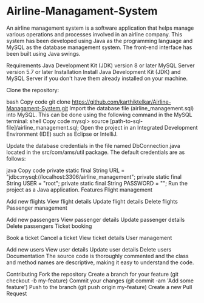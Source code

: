 # Airline-Managament-System
An airline management system is a software application that helps manage various operations and processes involved in an airline company. This system has been developed using Java as the programming language and MySQL as the database management system. The front-end interface has been built using Java swings.

Requirements
Java Development Kit (JDK) version 8 or later
MySQL Server version 5.7 or later
Installation
Install Java Development Kit (JDK) and MySQL Server if you don't have them already installed on your machine.

Clone the repository:

bash
Copy code
git clone https://github.com/karthiktelkar/Airline-Managament-System.git
Import the database file (airline_management.sql) into MySQL. This can be done using the following command in the MySQL terminal:
shell
Copy code
mysql> source [path-to-sql-file]/airline_management.sql;
Open the project in an Integrated Development Environment (IDE) such as Eclipse or IntelliJ.

Update the database credentials in the file named DbConnection.java located in the src/com/ams/util package. The default credentials are as follows:

java
Copy code
private static final String URL = "jdbc:mysql://localhost:3306/airline_management";
private static final String USER = "root";
private static final String PASSWORD = "";
Run the project as a Java application.
Features
Flight management

Add new flights
View flight details
Update flight details
Delete flights
Passenger management

Add new passengers
View passenger details
Update passenger details
Delete passengers
Ticket booking

Book a ticket
Cancel a ticket
View ticket details
User management

Add new users
View user details
Update user details
Delete users
Documentation
The source code is thoroughly commented and the class and method names are descriptive, making it easy to understand the code.

Contributing
Fork the repository
Create a branch for your feature (git checkout -b my-feature)
Commit your changes (git commit -am 'Add some feature')
Push to the branch (git push origin my-feature)
Create a new Pull Request
